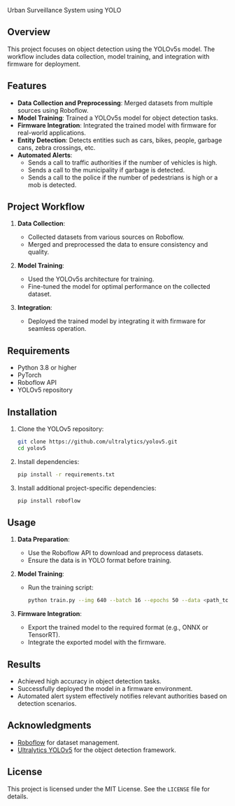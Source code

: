 Urban Surveillance System using YOLO

## Overview
This project focuses on object detection using the YOLOv5s model. The workflow includes data collection, model training, and integration with firmware for deployment.

## Features
- **Data Collection and Preprocessing**: Merged datasets from multiple sources using Roboflow.
- **Model Training**: Trained a YOLOv5s model for object detection tasks.
- **Firmware Integration**: Integrated the trained model with firmware for real-world applications.
- **Entity Detection**: Detects entities such as cars, bikes, people, garbage cans, zebra crossings, etc.
- **Automated Alerts**:
  - Sends a call to traffic authorities if the number of vehicles is high.
  - Sends a call to the municipality if garbage is detected.
  - Sends a call to the police if the number of pedestrians is high or a mob is detected.

## Project Workflow
1. **Data Collection**:
   - Collected datasets from various sources on Roboflow.
   - Merged and preprocessed the data to ensure consistency and quality.

2. **Model Training**:
   - Used the YOLOv5s architecture for training.
   - Fine-tuned the model for optimal performance on the collected dataset.

3. **Integration**:
   - Deployed the trained model by integrating it with firmware for seamless operation.

## Requirements
- Python 3.8 or higher
- PyTorch
- Roboflow API
- YOLOv5 repository

## Installation
1. Clone the YOLOv5 repository:
   ```bash
   git clone https://github.com/ultralytics/yolov5.git
   cd yolov5
   ```
2. Install dependencies:
   ```bash
   pip install -r requirements.txt
   ```
3. Install additional project-specific dependencies:
   ```bash
   pip install roboflow
   ```

## Usage
1. **Data Preparation**:
   - Use the Roboflow API to download and preprocess datasets.
   - Ensure the data is in YOLO format before training.

2. **Model Training**:
   - Run the training script:
     ```bash
     python train.py --img 640 --batch 16 --epochs 50 --data <path_to_data.yaml> --weights yolov5s.pt
     ```

3. **Firmware Integration**:
   - Export the trained model to the required format (e.g., ONNX or TensorRT).
   - Integrate the exported model with the firmware.

## Results
- Achieved high accuracy in object detection tasks.
- Successfully deployed the model in a firmware environment.
- Automated alert system effectively notifies relevant authorities based on detection scenarios.

## Acknowledgments
- [Roboflow](https://roboflow.com) for dataset management.
- [Ultralytics YOLOv5](https://github.com/ultralytics/yolov5) for the object detection framework.

## License
This project is licensed under the MIT License. See the `LICENSE` file for details.
